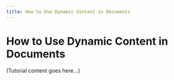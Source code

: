 ```yaml
---
title: How to Use Dynamic Content in Documents
---
```


# How to Use Dynamic Content in Documents

(Tutorial content goes here...)
